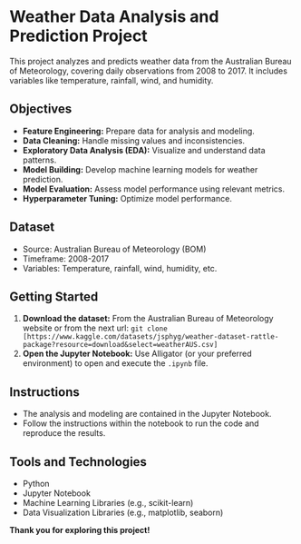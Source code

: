 # Weather Data Analysis and Prediction Project

This project analyzes and predicts weather data from the Australian Bureau of Meteorology, covering daily observations from 2008 to 2017. It includes variables like temperature, rainfall, wind, and humidity.

## Objectives

* **Feature Engineering:** Prepare data for analysis and modeling.
* **Data Cleaning:** Handle missing values and inconsistencies.
* **Exploratory Data Analysis (EDA):** Visualize and understand data patterns.
* **Model Building:** Develop machine learning models for weather prediction.
* **Model Evaluation:** Assess model performance using relevant metrics.
* **Hyperparameter Tuning:** Optimize model performance.

## Dataset

* Source: Australian Bureau of Meteorology (BOM)
* Timeframe: 2008-2017
* Variables: Temperature, rainfall, wind, humidity, etc.

## Getting Started

1.  **Download the dataset:** From the Australian Bureau of Meteorology website or from the next url: `git clone [https://www.kaggle.com/datasets/jsphyg/weather-dataset-rattle-package?resource=download&select=weatherAUS.csv]` 
2.  **Open the Jupyter Notebook:** Use Alligator (or your preferred environment) to open and execute the `.ipynb` file.

## Instructions

* The analysis and modeling are contained in the Jupyter Notebook.
* Follow the instructions within the notebook to run the code and reproduce the results.

## Tools and Technologies

* Python
* Jupyter Notebook
* Machine Learning Libraries (e.g., scikit-learn)
* Data Visualization Libraries (e.g., matplotlib, seaborn)

**Thank you for exploring this project!**
